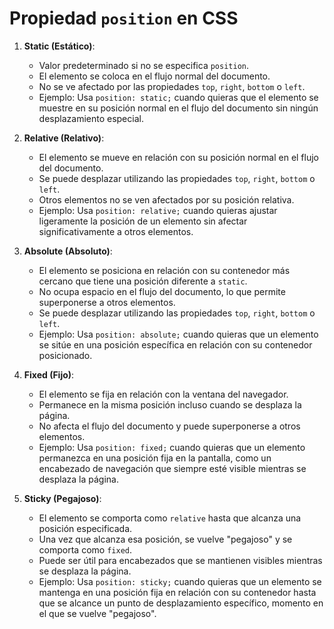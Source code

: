 # Propiedad `position` en CSS

1. **Static (Estático)**:

   - Valor predeterminado si no se especifica `position`.
   - El elemento se coloca en el flujo normal del documento.
   - No se ve afectado por las propiedades `top`, `right`, `bottom` o `left`.
   - Ejemplo: Usa `position: static;` cuando quieras que el elemento se muestre en su posición normal en el flujo del documento sin ningún desplazamiento especial.

2. **Relative (Relativo)**:

   - El elemento se mueve en relación con su posición normal en el flujo del documento.
   - Se puede desplazar utilizando las propiedades `top`, `right`, `bottom` o `left`.
   - Otros elementos no se ven afectados por su posición relativa.
   - Ejemplo: Usa `position: relative;` cuando quieras ajustar ligeramente la posición de un elemento sin afectar significativamente a otros elementos.

3. **Absolute (Absoluto)**:

   - El elemento se posiciona en relación con su contenedor más cercano que tiene una posición diferente a `static`.
   - No ocupa espacio en el flujo del documento, lo que permite superponerse a otros elementos.
   - Se puede desplazar utilizando las propiedades `top`, `right`, `bottom` o `left`.
   - Ejemplo: Usa `position: absolute;` cuando quieras que un elemento se sitúe en una posición específica en relación con su contenedor posicionado.

4. **Fixed (Fijo)**:

   - El elemento se fija en relación con la ventana del navegador.
   - Permanece en la misma posición incluso cuando se desplaza la página.
   - No afecta el flujo del documento y puede superponerse a otros elementos.
   - Ejemplo: Usa `position: fixed;` cuando quieras que un elemento permanezca en una posición fija en la pantalla, como un encabezado de navegación que siempre esté visible mientras se desplaza la página.

5. **Sticky (Pegajoso)**:
   - El elemento se comporta como `relative` hasta que alcanza una posición especificada.
   - Una vez que alcanza esa posición, se vuelve "pegajoso" y se comporta como `fixed`.
   - Puede ser útil para encabezados que se mantienen visibles mientras se desplaza la página.
   - Ejemplo: Usa `position: sticky;` cuando quieras que un elemento se mantenga en una posición fija en relación con su contenedor hasta que se alcance un punto de desplazamiento específico, momento en el que se vuelve "pegajoso".
